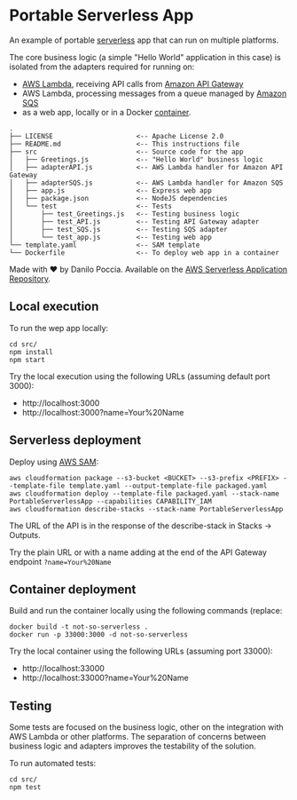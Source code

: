 # Portable Serverless App

An example of portable [serverless](https://aws.amazon.com/serverless/) app that can run on multiple platforms.

The core business logic (a simple "Hello World" application in this case) is isolated from the adapters required for running on:
- [AWS Lambda](https://aws.amazon.com/lambda/), receiving API calls from [Amazon API Gateway](https://aws.amazon.com/api-gateway/)
- AWS Lambda, processing messages from a queue managed by [Amazon SQS](https://aws.amazon.com/sqs/)
- as a web app, locally or in a Docker [container](https://aws.amazon.com/containers/).

```
.
├── LICENSE                     <-- Apache License 2.0
├── README.md                   <-- This instructions file
├── src                         <-- Source code for the app
│   ├── Greetings.js            <-- "Hello World" business logic
│   ├── adapterAPI.js           <-- AWS Lambda handler for Amazon API Gateway
│   ├── adapterSQS.js           <-- AWS Lambda handler for Amazon SQS
│   ├── app.js                  <-- Express web app
│   ├── package.json            <-- NodeJS dependencies
│   └── test                    <-- Tests
│       ├── test_Greetings.js   <-- Testing business logic
│       ├── test_API.js         <-- Testing API Gateway adapter
│       ├── test_SQS.js         <-- Testing SQS adapter
│       └── test_app.js         <-- Testing web app
└── template.yaml               <-- SAM template
└── Dockerfile                  <-- To deploy web app in a container
```

Made with ❤️ by Danilo Poccia. Available on the [AWS Serverless Application Repository](https://aws.amazon.com/serverless).

## Local execution

To run the wep app locally:

```
cd src/
npm install
npm start
```

Try the local execution using the following URLs (assuming default port 3000):

- http://localhost:3000
- http://localhost:3000?name=Your%20Name

## Serverless deployment

Deploy using [AWS SAM](https://github.com/awslabs/serverless-application-model):

```
aws cloudformation package --s3-bucket <BUCKET> --s3-prefix <PREFIX> --template-file template.yaml --output-template-file packaged.yaml
aws cloudformation deploy --template-file packaged.yaml --stack-name PortableServerlessApp --capabilities CAPABILITY_IAM
aws cloudformation describe-stacks --stack-name PortableServerlessApp
```

The URL of the API is in the response of the describe-stack in Stacks -> Outputs. 

Try the plain URL or with a name adding at the end of the API Gateway endpoint `?name=Your%20Name`

## Container deployment

Build and run the container locally using the following commands (replace:

```
docker build -t not-so-serverless .
docker run -p 33000:3000 -d not-so-serverless
```
Try the local container using the following URLs (assuming port 33000):

- http://localhost:33000
- http://localhost:33000?name=Your%20Name

## Testing

Some tests are focused on the business logic, other on the integration with AWS Lambda or other platforms. The separation of concerns between business logic and adapters improves the testability of the solution.

To run automated tests:

```
cd src/
npm test
```
